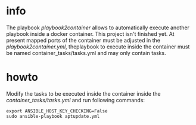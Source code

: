 # info

The playbook _playbook2container_ allows to automatically execute another playbook inside a docker container. This project isn't finished yet. At present mapped ports of the container must be adjusted in the _playbook2container.yml_, theplaybook to execute inside the container must be named container_tasks/tasks.yml and may only contain tasks.

# howto

Modify the tasks to be executed inside the container inside the _container_tasks/tasks.yml_ and run following commands:

```
export ANSIBLE_HOST_KEY_CHECKING=False
sudo ansible-playbook aptupdate.yml
```

